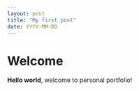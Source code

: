 ```yaml
---
layout: post
title: "My first post"
date: YYYY-MM-DD
---
```


# Welcome
**Hello world**, welcome to personal portfolio!
